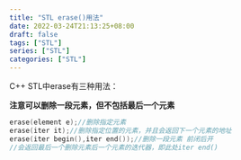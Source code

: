 ```yaml
---
title: "STL erase()用法"
date: 2022-03-24T21:13:25+08:00
draft: false
tags: ["STL"]
series: ["STL"]
categories: ["STL"]
---
```

C++ STL中erase有三种用法：
<!--more-->
**注意可以删除一段元素，但不包括最后一个元素**
```c++
erase(element e);//删除指定元素
erase(iter it);//删除指定位置的元素，并且会返回下一个元素的地址
erase(iter begin(),iter end());//删除一段元素 前闭后开 
//会返回最后一个删除元素后一个元素的迭代器，即此处iter end()
```


